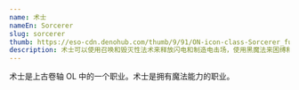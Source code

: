 ```yaml
---
name: 术士
nameEn: Sorcerer
slug: sorcerer
thumb: https://eso-cdn.denohub.com/thumb/9/91/ON-icon-class-Sorcerer_full.png
description: 术士可以使用召唤和毁灭性法术来释放闪电和制造电击场，使用黑魔法来困缚和眩晕敌人，并从湮灭中召唤魔族战斗追随者来协助自身。
---
```


术士是上古卷轴 OL 中的一个职业。术士是拥有魔法能力的职业。
